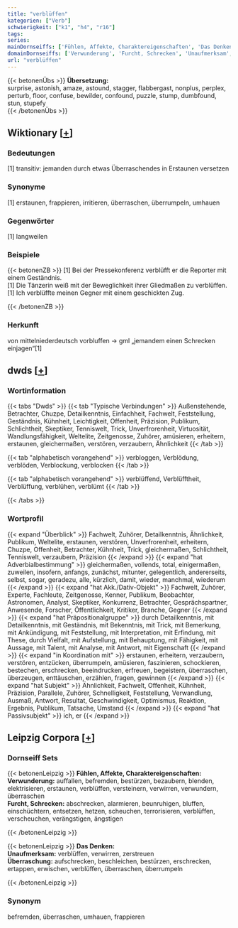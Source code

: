 ```yaml
---
title: "verblüffen"
kategorien: ["Verb"]
schwierigkeit: ["k1", "h4", "r16"]
tags:
series:
mainDornseiffs: ['Fühlen, Affekte, Charaktereigenschaften', 'Das Denken']
domainDornseiffs: ['Verwunderung', 'Furcht, Schrecken', 'Unaufmerksam', 'Überraschung']
url: "verblüffen"
---
```


{{< betonenÜbs >}}
**Übersetzung:**  
surprise, astonish, amaze, astound, stagger, flabbergast, nonplus, perplex, perturb, floor, confuse, bewilder, confound, puzzle, stump, dumbfound, stun, stupefy  
{{< /betonenÜbs >}}

## Wiktionary [[+](https://de.wiktionary.org/wiki/verblüffen)]

### Bedeutungen
[1] transitiv: jemanden durch etwas Überraschendes in Erstaunen versetzen  

### Synonyme
[1] erstaunen, frappieren, irritieren, überraschen,  überrumpeln, umhauen  

### Gegenwörter
[1] langweilen  

### Beispiele
{{< betonenZB >}}
[1] Bei der Pressekonferenz verblüfft er die Reporter mit einem Geständnis.  
[1] Die Tänzerin weiß mit der Beweglichkeit ihrer Gliedmaßen zu verblüffen.  
[1] Ich verblüffte meinen Gegner mit einem geschickten Zug.  

{{< /betonenZB >}}
### Herkunft
von mittelniederdeutsch vorbluffen → gml „jemandem einen Schrecken einjagen“[1]  



## dwds [[+](https://www.dwds.de/wb/verblüffen)]

### Wortinformation
{{< tabs "Dwds" >}}
{{< tab "Typische Verbindungen" >}}
Außenstehende, Betrachter, Chuzpe, Detailkenntnis, Einfachheit, Fachwelt, Feststellung, Geständnis, Kühnheit, Leichtigkeit, Offenheit, Präzision, Publikum, Schlichtheit, Skeptiker, Tenniswelt, Trick, Unverfrorenheit, Virtuosität, Wandlungsfähigkeit, Weltelite, Zeitgenosse, Zuhörer, amüsieren, erheitern, erstaunen, gleichermaßen, verstören, verzaubern, Ähnlichkeit
{{< /tab >}}

{{< tab "alphabetisch vorangehend" >}}
verbloggen, Verblödung, verblöden, Verblockung, verblocken
{{< /tab >}}

{{< tab "alphabetisch vorangehend" >}}
verblüffend, Verblüfftheit, Verblüffung, verblühen, verblümt
{{< /tab >}}

{{< /tabs >}}

### Wortprofil
{{< expand "Überblick" >}} Fachwelt, Zuhörer, Detailkenntnis, Ähnlichkeit, Publikum, Weltelite, erstaunen, verstören, Unverfrorenheit, erheitern, Chuzpe, Offenheit, Betrachter, Kühnheit, Trick, gleichermaßen, Schlichtheit, Tenniswelt, verzaubern, Präzision {{< /expand >}}
{{< expand "hat Adverbialbestimmung" >}} gleichermaßen, vollends, total, einigermaßen, zuweilen, insofern, anfangs, zunächst, mitunter, gelegentlich, andererseits, selbst, sogar, geradezu, alle, kürzlich, damit, wieder, manchmal, wiederum {{< /expand >}}
{{< expand "hat Akk./Dativ-Objekt" >}} Fachwelt, Zuhörer, Experte, Fachleute, Zeitgenosse, Kenner, Publikum, Beobachter, Astronomen, Analyst, Skeptiker, Konkurrenz, Betrachter, Gesprächspartner, Anwesende, Forscher, Öffentlichkeit, Kritiker, Branche, Gegner {{< /expand >}}
{{< expand "hat Präpositionalgruppe" >}} durch Detailkenntnis, mit Detailkenntnis, mit Geständnis, mit Bekenntnis, mit Trick, mit Bemerkung, mit Ankündigung, mit Feststellung, mit Interpretation, mit Erfindung, mit These, durch Vielfalt, mit Aufstellung, mit Behauptung, mit Fähigkeit, mit Aussage, mit Talent, mit Analyse, mit Antwort, mit Eigenschaft {{< /expand >}}
{{< expand "in Koordination mit" >}} erstaunen, erheitern, verzaubern, verstören, entzücken, überrumpeln, amüsieren, faszinieren, schockieren, bestechen, erschrecken, beeindrucken, erfreuen, begeistern, überraschen, überzeugen, enttäuschen, erzählen, fragen, gewinnen {{< /expand >}}
{{< expand "hat Subjekt" >}} Ähnlichkeit, Fachwelt, Offenheit, Kühnheit, Präzision, Parallele, Zuhörer, Schnelligkeit, Feststellung, Verwandlung, Ausmaß, Antwort, Resultat, Geschwindigkeit, Optimismus, Reaktion, Ergebnis, Publikum, Tatsache, Umstand {{< /expand >}}
{{< expand "hat Passivsubjekt" >}} ich, er {{< /expand >}}

## Leipzig Corpora [[+](https://corpora.uni-leipzig.de/en/res?word=verblüffen&corpusId=deu_newscrawl-public_2018)]

### Dornseiff Sets
{{< betonenLeipzig >}}
**Fühlen, Affekte, Charaktereigenschaften:**  
**Verwunderung:** auffallen, befremden, bestürzen, bezaubern, blenden, elektrisieren, erstaunen, verblüffen, versteinern, verwirren, verwundern, überraschen  
**Furcht, Schrecken:** abschrecken, alarmieren, beunruhigen, bluffen, einschüchtern, entsetzen, hetzen, scheuchen, terrorisieren, verblüffen, verscheuchen, verängstigen, ängstigen  

{{< /betonenLeipzig >}}


{{< betonenLeipzig >}}
**Das Denken:**  
**Unaufmerksam:** verblüffen, verwirren, zerstreuen  
**Überraschung:** aufschrecken, beschleichen, bestürzen, erschrecken, ertappen, erwischen, verblüffen, überraschen, überrumpeln  

{{< /betonenLeipzig >}}

### Synonym
befremden, überraschen, umhauen, frappieren

